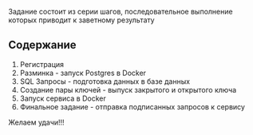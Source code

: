 Задание состоит из серии шагов, последовательное выполнение которых приводит к заветному результату

## Содержание

1. Регистрация
1. Разминка - запуск Postgres в Docker
1. SQL Запросы - подготовка данных в базе данных
1. Создание пары ключей - выпуск закрытого и открытого ключа
1. Запуск сервиса в Docker
1. Финальное задание - отправка подписанных запросов к сервису


Желаем удачи!!!

